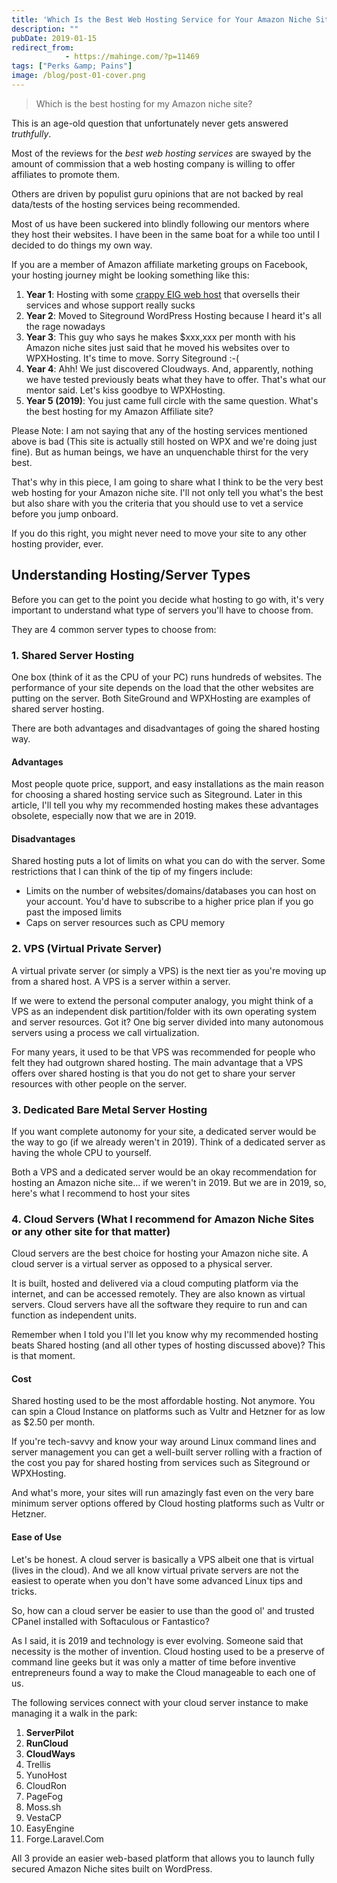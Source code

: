 ```yaml
---
title: 'Which Is the Best Web Hosting Service for Your Amazon Niche Site'
description: ""
pubDate: 2019-01-15
redirect_from:
            - https://mahinge.com/?p=11469
tags: ["Perks &amp; Pains"]
image: /blog/post-01-cover.png
---
```

> Which is the best hosting for my Amazon niche site?

This is an age-old question that unfortunately never gets answered _truthfully_.

Most of the reviews for the _best web hosting services_ are swayed by the amount of commission that a web hosting company is willing to offer affiliates to promote them.

Others are driven by populist guru opinions that are not backed by real data/tests of the hosting services being recommended.

Most of us have been suckered into blindly following our mentors where they host their websites. I have been in the same boat for a while too until I decided to do things my own way.

If you are a member of Amazon affiliate marketing groups on Facebook, your hosting journey might be looking something like this:

1.  **Year 1**: Hosting with some [crappy EIG web host](https://www.reviewhell.com/blog/endurance-international-group-eig-hosting/) that oversells their services and whose support really sucks
2.  **Year 2**: Moved to Siteground WordPress Hosting because I heard it's all the rage nowadays
3.  **Year 3**: This guy who says he makes \$xxx,xxx per month with his Amazon niche sites just said that he moved his websites over to WPXHosting. It's time to move. Sorry Siteground :-(
4.  **Year 4**: Ahh! We just discovered Cloudways. And, apparently, nothing we have tested previously beats what they have to offer. That's what our mentor said. Let's kiss goodbye to WPXHosting.
5.  **Year 5 (2019)**: You just came full circle with the same question. What's the best hosting for my Amazon Affiliate site?

Please Note: I am not saying that any of the hosting services mentioned above is bad (This site is actually still hosted on WPX and we're doing just fine). But as human beings, we have an unquenchable thirst for the very best.

That's why in this piece, I am going to share what I think to be the very best web hosting for your Amazon niche site. I'll not only tell you what's the best but also share with you the criteria that you should use to vet a service before you jump onboard.

If you do this right, you might never need to move your site to any other hosting provider, ever.

## Understanding Hosting/Server Types

Before you can get to the point you decide what hosting to go with, it's very important to understand what type of servers you'll have to choose from.

They are 4 common server types to choose from:

### 1. Shared Server Hosting

One box (think of it as the CPU of your PC) runs hundreds of websites. The performance of your site depends on the load that the other websites are putting on the server. Both SiteGround and WPXHosting are examples of shared server hosting.

There are both advantages and disadvantages of going the shared hosting way.

#### Advantages

Most people quote price, support, and easy installations as the main reason for choosing a shared hosting service such as Siteground. Later in this article, I'll tell you why my recommended hosting makes these advantages obsolete, especially now that we are in 2019.

#### Disadvantages

Shared hosting puts a lot of limits on what you can do with the server. Some restrictions that I can think of the tip of my fingers include:

- Limits on the number of websites/domains/databases you can host on your account. You'd have to subscribe to a higher price plan if you go past the imposed limits
- Caps on server resources such as CPU memory

### 2. VPS (Virtual Private Server)

A virtual private server (or simply a VPS) is the next tier as you're moving up from a shared host. A VPS is a server within a server.

If we were to extend the personal computer analogy, you might think of a VPS as an independent disk partition/folder with its own operating system and server resources. Got it? One big server divided into many autonomous servers using a process we call virtualization.

For many years, it used to be that VPS was recommended for people who felt they had outgrown shared hosting. The main advantage that a VPS offers over shared hosting is that you do not get to share your server resources with other people on the server.

### 3. Dedicated Bare Metal Server Hosting

If you want complete autonomy for your site, a dedicated server would be the way to go (if we already weren't in 2019). Think of a dedicated server as having the whole CPU to yourself.

Both a VPS and a dedicated server would be an okay recommendation for hosting an Amazon niche site... if we weren't in 2019. But we are in 2019, so, here's what I recommend to host your sites

### 4. Cloud Servers (What I recommend for Amazon Niche Sites or any other site for that matter)

Cloud servers are the best choice for hosting your Amazon niche site. A cloud server is a virtual server as opposed to a physical server.

It is built, hosted and delivered via a cloud computing platform via the internet, and can be accessed remotely. They are also known as virtual servers. Cloud servers have all the software they require to run and can function as independent units.

Remember when I told you I'll let you know why my recommended hosting beats Shared hosting (and all other types of hosting discussed above)? This is that moment.

#### Cost

Shared hosting used to be the most affordable hosting. Not anymore. You can spin a Cloud Instance on platforms such as Vultr and Hetzner for as low as \$2.50 per month.

If you're tech-savvy and know your way around Linux command lines and server management you can get a well-built server rolling with a fraction of the cost you pay for shared hosting from services such as Siteground or WPXHosting.

And what's more, your sites will run amazingly fast even on the very bare minimum server options offered by Cloud hosting platforms such as Vultr or Hetzner.

#### Ease of Use

Let's be honest. A cloud server is basically a VPS albeit one that is virtual (lives in the cloud). And we all know virtual private servers are not the easiest to operate when you don't have some advanced Linux tips and tricks.

So, how can a cloud server be easier to use than the good ol' and trusted CPanel installed with Softaculous or Fantastico?

As I said, it is 2019 and technology is ever evolving. Someone said that necessity is the mother of invention. Cloud hosting used to be a preserve of command line geeks but it was only a matter of time before inventive entrepreneurs found a way to make the Cloud manageable to each one of us.

The following services connect with your cloud server instance to make managing it a walk in the park:

1.  **ServerPilot**
2.  **RunCloud**
3.  **CloudWays**
4.  Trellis
5.  YunoHost
6.  CloudRon
7.  PageFog
8.  Moss.sh
9.  VestaCP
10. EasyEngine
11. Forge.Laravel.Com

All 3 provide an easier web-based platform that allows you to launch fully secured Amazon Niche sites built on WordPress.

